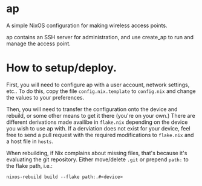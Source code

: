 # ap

A simple NixOS configuration for making wireless access points.

ap contains an SSH server for administration, and use create_ap to run and
manage the access point.

# How to setup/deploy.

First, you will need to configure ap with a user account, network settings,
etc.. To do this, copy the file `config.nix.template` to `config.nix` and change
the values to your preferences.

Then, you will need to transfer the configuration onto the device and rebuild,
or some other means to get it there (you're on your own.) There are different
derivations made availibe in `flake.nix` depending on the device you wish to use
ap with. If a derviation does not exist for your device, feel free to send a
pull request with the required modifications to `flake.nix` and a host file in
`hosts`.

When rebuilding, if Nix complains about missing files, that's because it's
evaluating the git repository. Either move/delete `.git` or prepend `path:` to
the flake path, i.e.:

```
nixos-rebuild build --flake path:.#<device>
```
